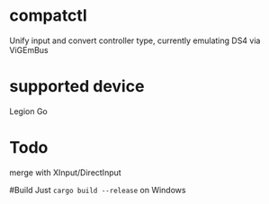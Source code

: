 # compatctl
Unify input and convert controller type, currently emulating DS4 via ViGEmBus

# supported device
Legion Go

# Todo
merge with XInput/DirectInput

#Build
Just `cargo build --release` on Windows
